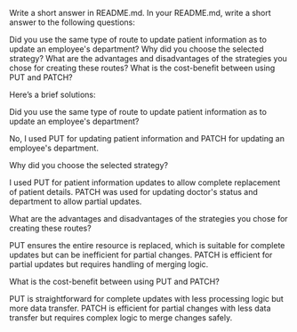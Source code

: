 Write a short answer in README.md. In your README.md, write a short answer to the following questions:

Did you use the same type of route to update patient information as to update an employee's department?
Why did you choose the selected strategy?
What are the advantages and disadvantages of the strategies you chose for creating these routes?
What is the cost-benefit between using PUT and PATCH?



Here’s a brief solutions:

Did you use the same type of route to update patient information as to update an employee's department?

No, I used PUT for updating patient information and PATCH for updating an employee's department.

Why did you choose the selected strategy?

I used PUT for patient information updates to allow complete replacement of patient details. PATCH was used for updating doctor's status and department to allow partial updates.

What are the advantages and disadvantages of the strategies you chose for creating these routes?

PUT ensures the entire resource is replaced, which is suitable for complete updates but can be inefficient for partial changes. PATCH is efficient for partial updates but requires handling of merging logic.

What is the cost-benefit between using PUT and PATCH?

PUT is straightforward for complete updates with less processing logic but more data transfer. PATCH is efficient for partial changes with less data transfer but requires complex logic to merge changes safely.